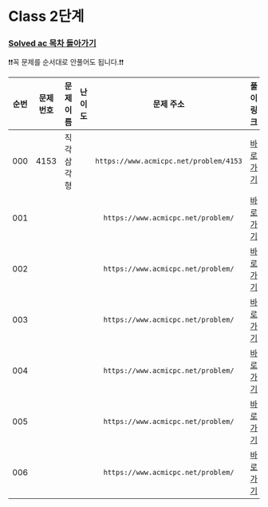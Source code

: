 # Class 2단계

### [Solved ac 목차 돌아가기](../../README.md)

❗️❗️꼭 문제를 순서대로 안풀어도 됩니다.❗️❗️

| 순번  | 문제번호  |   문제이름    |                                 난이도                                 |                    문제 주소                    | 풀이링크                       | 상태  |
|:---:|:-----:|:---------:|:-------------------------------------------------------------------:|:-------------------------------------------:|:---------------------------|:---------:|
| 000 | 4153  |   직각삼각형   | <img src ="https://static.solved.ac/tier_small/3.svg" width = "15"> | ```https://www.acmicpc.net/problem/4153```  | [바로 가기](./직각삼각형/README.md) | ![DONE](https://img.shields.io/badge/DONE-brightgreen)|
| 001 |   |       | <img src ="https://static.solved.ac/tier_small/.svg" width = "15"> | ```https://www.acmicpc.net/problem/```  | [바로 가기](.//README.md)      | ![DONE](https://img.shields.io/badge/DONE-brightgreen) |
| 002 |  |  | <img src ="https://static.solved.ac/tier_small/.svg" width = "15"> | ```https://www.acmicpc.net/problem/``` | [바로 가기](.//README.md)      |![DONE](https://img.shields.io/badge/DONE-brightgreen) |
| 003 |  |   | <img src ="https://static.solved.ac/tier_small/.svg" width = "15"> | ```https://www.acmicpc.net/problem/``` | [바로 가기](.//README.md)      |![DONE](https://img.shields.io/badge/DONE-brightgreen) |
| 004 |   |   | <img src ="https://static.solved.ac/tier_small/.svg" width = "15"> | ```https://www.acmicpc.net/problem/```  | [바로 가기](.//README.md)      |![DONE](https://img.shields.io/badge/DONE-brightgreen)|
| 005 |   |        | <img src ="https://static.solved.ac/tier_small/.svg" width = "15"> | ```https://www.acmicpc.net/problem/```  | [바로 가기](.//README.md)      |![DONE](https://img.shields.io/badge/DONE-brightgreen)|
| 006 |   |       | <img src ="https://static.solved.ac/tier_small/.svg" width = "15"> | ```https://www.acmicpc.net/problem/```  | [바로 가기](.//README.md)      |![DONE](https://img.shields.io/badge/DONE-brightgreen) |
